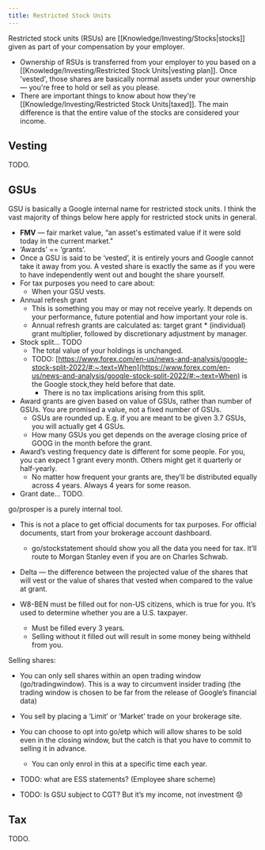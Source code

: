 ```yaml
---
title: Restricted Stock Units
---
```


Restricted stock units (RSUs) are [[Knowledge/Investing/Stocks|stocks]] given as part of your compensation by your employer.
- Ownership of RSUs is transferred from your employer to you based on a [[Knowledge/Investing/Restricted Stock Units|vesting plan]]. Once 'vested', those shares are basically normal assets under your ownership — you're free to hold or sell as you please.
- There are important things to know about how they're [[Knowledge/Investing/Restricted Stock Units|taxed]]. The main difference is that the entire value of the stocks are considered your income.

## Vesting
TODO.

## GSUs
GSU is basically a Google internal name for restricted stock units. I think the vast majority of things below here apply for restricted stock units in general.

- **FMV** — fair market value, “an asset's estimated value if it were sold today in the current market."
- ‘Awards’ == ‘grants’.
- Once a GSU is said to be ‘vested’, it is entirely yours and Google cannot take it away from you. A vested share is exactly the same as if you were to have independently went out and bought the share yourself.
- For tax purposes you need to care about:
    - When your GSU vests.
- Annual refresh grant
    - This is something you may or may not receive yearly. It depends on your performance, future potential and how important your role is.
    - Annual refresh grants are calculated as: target grant * (individual) grant multiplier, followed by discretionary adjustment by manager.
- Stock split… TODO
    - The total value of your holdings is unchanged.
    - TODO: [](https://www.forex.com/en-us/news-and-analysis/google-stock-split-2022/#:~:text=When%20is%20the%20Google%20stock,they%20held%20before%20that%20date)[https://www.forex.com/en-us/news-and-analysis/google-stock-split-2022/#:~:text=When](https://www.forex.com/en-us/news-and-analysis/google-stock-split-2022/#:~:text=When) is the Google stock,they held before that date.
        - There is no tax implications arising from this split.
- Award grants are given based on value of GSUs, rather than number of GSUs. You are promised a value, not a fixed number of GSUs.
    - GSUs are rounded up. E.g. if you are meant to be given 3.7 GSUs, you will actually get 4 GSUs.
    - How many GSUs you get depends on the average closing price of GOOG in the month before the grant.
- Award’s vesting frequency date is different for some people. For you, you can expect 1 grant every month. Others might get it quarterly or half-yearly.
    - No matter how frequent your grants are, they’ll be distributed equally across 4 years. Always 4 years for some reason.
- Grant date… TODO.

go/prosper is a purely internal tool.

- This is not a place to get official documents for tax purposes. For official documents, start from your brokerage account dashboard.
    
    - go/stockstatement should show you all the data you need for tax. It’ll route to Morgan Stanley even if you are on Charles Schwab.
- Delta — the difference between the projected value of the shares that will vest or the value of shares that vested when compared to the value at grant.
    
- W8-BEN must be filled out for non-US citizens, which is true for you. It’s used to determine whether you are a U.S. taxpayer.
    
    - Must be filled every 3 years.
    - Selling without it filled out will result in some money being withheld from you.

Selling shares:

- You can only sell shares within an open trading window (go/tradingwindow). This is a way to circumvent insider trading (the trading window is chosen to be far from the release of Google’s financial data)
    
- You sell by placing a ‘Limit’ or ‘Market’ trade on your brokerage site.
    
- You can choose to opt into go/etp which will allow shares to be sold even in the closing window, but the catch is that you have to commit to selling it in advance.
    
    - You can only enrol in this at a specific time each year.
- TODO: what are ESS statements? (Employee share scheme)
    
- TODO: Is GSU subject to CGT? But it’s my income, not investment 😟

## Tax
TODO.
